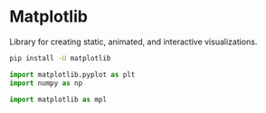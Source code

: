 # Matplotlib

Library for creating static, animated, and interactive visualizations.

```sh
pip install -U matplotlib
```

```python
import matplotlib.pyplot as plt
import numpy as np

import matplotlib as mpl
```
